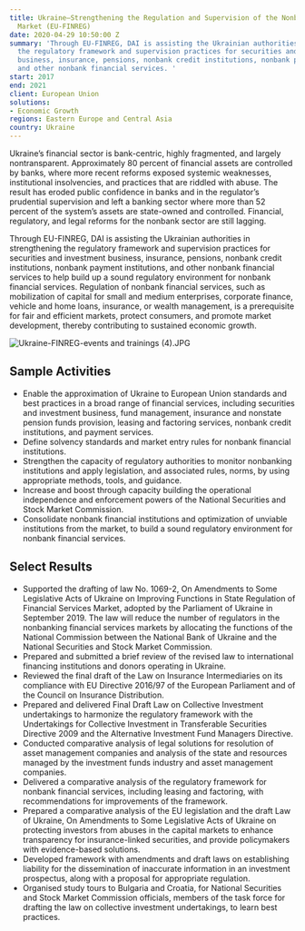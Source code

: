 ```yaml
---
title: Ukraine—Strengthening the Regulation and Supervision of the Nonbank Financial
  Market (EU-FINREG)
date: 2020-04-29 10:50:00 Z
summary: 'Through EU-FINREG, DAI is assisting the Ukrainian authorities in strengthening
  the regulatory framework and supervision practices for securities and investment
  business, insurance, pensions, nonbank credit institutions, nonbank payment institutions,
  and other nonbank financial services. '
start: 2017
end: 2021
client: European Union
solutions:
- Economic Growth
regions: Eastern Europe and Central Asia
country: Ukraine
---
```


Ukraine’s financial sector is bank-centric, highly fragmented, and largely nontransparent. Approximately 80 percent of financial assets are controlled by banks, where more recent reforms exposed systemic weaknesses, institutional insolvencies, and practices that are riddled with abuse. The result has eroded public confidence in banks and in the regulator’s prudential supervision and left a banking sector where more than 52 percent of the system’s assets are state-owned and controlled. Financial, regulatory, and legal reforms for the nonbank sector are still lagging. 

Through EU-FINREG, DAI is assisting the Ukrainian authorities in strengthening the regulatory framework and supervision practices for securities and investment business, insurance, pensions, nonbank credit institutions, nonbank payment institutions, and other nonbank financial services to help build up a sound regulatory environment for nonbank financial services. Regulation of nonbank financial services, such as mobilization of capital for small and medium enterprises, corporate finance, vehicle and home loans, insurance, or wealth management, is a prerequisite for fair and efficient markets, protect consumers, and promote market development, thereby contributing to sustained economic growth.

![Ukraine-FINREG-events and trainings (4).JPG](/uploads/Ukraine-FINREG-events%20and%20trainings%20(4).JPG)

## Sample Activities

* Enable the approximation of Ukraine to European Union standards and best practices in a broad range of financial services, including securities and investment business, fund management, insurance and nonstate pension funds provision, leasing and factoring services, nonbank credit institutions, and payment services.
* Define solvency standards and market entry rules for nonbank financial institutions. 
* Strengthen the capacity of regulatory authorities to monitor nonbanking institutions and apply legislation, and associated rules, norms, by using appropriate methods, tools, and guidance.
* Increase and boost through capacity building the operational independence and enforcement powers of the National Securities and Stock Market Commission. 
* Consolidate nonbank financial institutions and optimization of unviable institutions from the market, to build a sound regulatory environment for nonbank financial services.

## Select Results

* Supported the drafting of law No. 1069-2, On Amendments to Some Legislative Acts of Ukraine on Improving Functions in State Regulation of Financial Services Market, adopted by the Parliament of Ukraine in September 2019. The law will reduce the number of regulators in the nonbanking financial services markets by allocating the functions of the National Commission between the National Bank of Ukraine and the National Securities and Stock Market Commission. 
* Prepared and submitted a brief review of the revised law to international financing institutions and donors operating in Ukraine.
* Reviewed the final draft of the Law on Insurance Intermediaries on its compliance with EU Directive 2016/97 of the European Parliament and of the Council on Insurance Distribution.
* Prepared and delivered Final Draft Law on Collective Investment undertakings to harmonize the regulatory framework with the Undertakings for Collective Investment in Transferable Securities Directive 2009 and the Alternative Investment Fund Managers Directive. 
* Conducted comparative analysis of legal solutions for resolution of asset management companies and analysis of the state and resources managed by the investment funds industry and asset management companies.
* Delivered a comparative analysis of the regulatory framework for nonbank financial services, including leasing and factoring, with recommendations for improvements of the framework. 
* Prepared a comparative analysis of the EU legislation and the draft Law of Ukraine, On Amendments to Some Legislative Acts of Ukraine on protecting investors from abuses in the capital markets to enhance transparency for insurance-linked securities, and provide policymakers with evidence-based solutions.
* Developed framework with amendments and draft laws on establishing liability for the dissemination of inaccurate information in an investment prospectus, along with a proposal for appropriate regulation. 
* Organised study tours to Bulgaria and Croatia, for National Securities and Stock Market Commission officials, members of the task force for drafting the law on collective investment undertakings, to learn best practices.